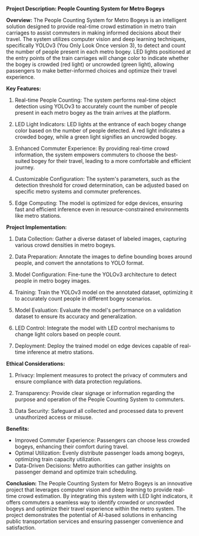 **Project Description: People Counting System for Metro Bogeys**

**Overview:**
The People Counting System for Metro Bogeys is an intelligent solution designed to provide real-time crowd estimation in metro train carriages to assist commuters in making informed decisions about their travel. The system utilizes computer vision and deep learning techniques, specifically YOLOv3 (You Only Look Once version 3), to detect and count the number of people present in each metro bogey. LED lights positioned at the entry points of the train carriages will change color to indicate whether the bogey is crowded (red light) or uncrowded (green light), allowing passengers to make better-informed choices and optimize their travel experience.

**Key Features:**
1. Real-time People Counting: The system performs real-time object detection using YOLOv3 to accurately count the number of people present in each metro bogey as the train arrives at the platform.

2. LED Light Indicators: LED lights at the entrance of each bogey change color based on the number of people detected. A red light indicates a crowded bogey, while a green light signifies an uncrowded bogey.

3. Enhanced Commuter Experience: By providing real-time crowd information, the system empowers commuters to choose the best-suited bogey for their travel, leading to a more comfortable and efficient journey.

4. Customizable Configuration: The system's parameters, such as the detection threshold for crowd determination, can be adjusted based on specific metro systems and commuter preferences.

5. Edge Computing: The model is optimized for edge devices, ensuring fast and efficient inference even in resource-constrained environments like metro stations.

**Project Implementation:**
1. Data Collection: Gather a diverse dataset of labeled images, capturing various crowd densities in metro bogeys.

2. Data Preparation: Annotate the images to define bounding boxes around people, and convert the annotations to YOLO format.

3. Model Configuration: Fine-tune the YOLOv3 architecture to detect people in metro bogey images.

4. Training: Train the YOLOv3 model on the annotated dataset, optimizing it to accurately count people in different bogey scenarios.

5. Model Evaluation: Evaluate the model's performance on a validation dataset to ensure its accuracy and generalization.

6. LED Control: Integrate the model with LED control mechanisms to change light colors based on people count.

7. Deployment: Deploy the trained model on edge devices capable of real-time inference at metro stations.

**Ethical Considerations:**
1. Privacy: Implement measures to protect the privacy of commuters and ensure compliance with data protection regulations.

2. Transparency: Provide clear signage or information regarding the purpose and operation of the People Counting System to commuters.

3. Data Security: Safeguard all collected and processed data to prevent unauthorized access or misuse.

**Benefits:**
- Improved Commuter Experience: Passengers can choose less crowded bogeys, enhancing their comfort during travel.
- Optimal Utilization: Evenly distribute passenger loads among bogeys, optimizing train capacity utilization.
- Data-Driven Decisions: Metro authorities can gather insights on passenger demand and optimize train scheduling.

**Conclusion:**
The People Counting System for Metro Bogeys is an innovative project that leverages computer vision and deep learning to provide real-time crowd estimation. By integrating this system with LED light indicators, it offers commuters a seamless way to identify crowded or uncrowded bogeys and optimize their travel experience within the metro system. The project demonstrates the potential of AI-based solutions in enhancing public transportation services and ensuring passenger convenience and satisfaction.
